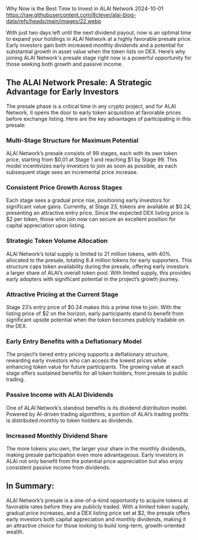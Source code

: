 Why Now is the Best Time to Invest in ALAI Network
2024-10-01
https://raw.githubusercontent.com/8clever/alai-blog-data/refs/heads/main/images/22.webp

With just two days left until the next dividend payout, now is an optimal time to expand your holdings in ALAI Network at a highly favorable presale price. Early investors gain both increased monthly dividends and a potential for substantial growth in asset value when the token lists on DEX. Here’s why joining ALAI Network's presale stage right now is a powerful opportunity for those seeking both growth and passive income.

## The ALAI Network Presale: A Strategic Advantage for Early Investors

The presale phase is a critical time in any crypto project, and for ALAI Network, it opens the door to early token acquisition at favorable prices before exchange listing. Here are the key advantages of participating in this presale:

### Multi-Stage Structure for Maximum Potential

ALAI Network’s presale consists of 99 stages, each with its own token price, starting from $0.01 at Stage 1 and reaching $1 by Stage 99. This model incentivizes early investors to join as soon as possible, as each subsequent stage sees an incremental price increase.

### Consistent Price Growth Across Stages

Each stage sees a gradual price rise, positioning early investors for significant value gains. Currently, at Stage 23, tokens are available at $0.24, presenting an attractive entry price. Since the expected DEX listing price is $2 per token, those who join now can secure an excellent position for capital appreciation upon listing.

### Strategic Token Volume Allocation

ALAI Network’s total supply is limited to 21 million tokens, with 40% allocated to the presale, totaling 8.4 million tokens for early supporters. This structure caps token availability during the presale, offering early investors a larger share of ALAI’s overall token pool. With limited supply, this provides early adopters with significant potential in the project’s growth journey.

### Attractive Pricing at the Current Stage

Stage 23’s entry price of $0.24 makes this a prime time to join. With the listing price of $2 on the horizon, early participants stand to benefit from significant upside potential when the token becomes publicly tradable on the DEX.

### Early Entry Benefits with a Deflationary Model

The project’s tiered entry pricing supports a deflationary structure, rewarding early investors who can access the lowest prices while enhancing token value for future participants. The growing value at each stage offers sustained benefits for all token holders, from presale to public trading.

### Passive Income with ALAI Dividends

One of ALAI Network’s standout benefits is its dividend distribution model. Powered by AI-driven trading algorithms, a portion of ALAI’s trading profits is distributed monthly to token holders as dividends.

### Increased Monthly Dividend Share

The more tokens you own, the larger your share in the monthly dividends, making presale participation even more advantageous. Early investors in ALAI not only benefit from the potential price appreciation but also enjoy consistent passive income from dividends.

## In Summary:

ALAI Network’s presale is a one-of-a-kind opportunity to acquire tokens at favorable rates before they are publicly traded. With a limited token supply, gradual price increases, and a DEX listing price set at $2, the presale offers early investors both capital appreciation and monthly dividends, making it an attractive choice for those looking to build long-term, growth-oriented wealth.
